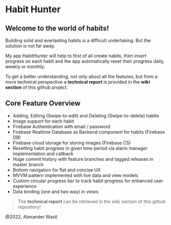 # Habit Hunter

## Welcome to the world of habits!

Building solid and everlasting habits is a difficult undertaking. 
But the solution is not far away. 

My app HabitHunter will help to first of all create habits, then insert progress on each habit and the app
automatically reset their progress daily, weekly or monthly. 

To get a better understanding, not only about all the features, but from a more technical perspective 
a **technical report** is provided in the **wiki section** of this github project.

## Core Feature Overview

* Adding, Editing (Swipe-to-edit) and Deleting (Swipe-to-delete) habits 
* Image support for each habit
* Firebase Authentication with email / password
* Firebase Realtime Database as Backend component for habits (Firebase DB)
* Firebase cloud storage for storing images (Firebase CS)
* Resetting habit progress in given time period via alarm manager implementation and callback
* Huge commit history with feature branches and tagged releases in master branch
* Bottom navigation for flat and concise UX  
* MVVM pattern implemented with live data and view models
* Custom circular progress bar to track habit progress for enhanced user experience
* Data binding (one and two way) in views

> The **technical report** can be retrieved in the wiki section of this github repository!

@2022, Alexander Wastl
